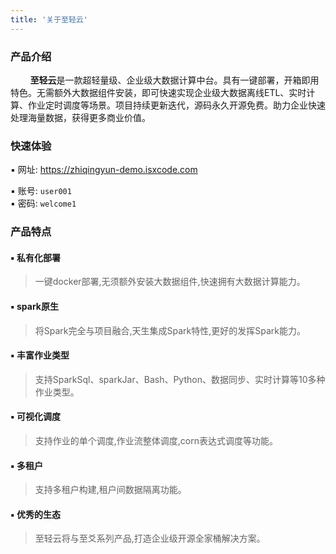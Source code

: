```yaml
---
title: '关于至轻云'
---
```


### 产品介绍

&nbsp;&nbsp;&nbsp;&nbsp;&nbsp;&nbsp;&nbsp;&nbsp;**至轻云**是一款超轻量级、企业级大数据计算中台。具有一键部署，开箱即用特色。无需额外大数据组件安装，即可快速实现企业级大数据离线ETL、实时计算、作业定时调度等场景。项目持续更新迭代，源码永久开源免费。助力企业快速处理海量数据，获得更多商业价值。

### 快速体验

▪ 网址:  https://zhiqingyun-demo.isxcode.com <div></div>
▪ 账号:  `user001` </br>
▪ 密码:  `welcome1`

### 产品特点

#### ▪ 私有化部署

> 一键docker部署,无须额外安装大数据组件,快速拥有大数据计算能力。

#### ▪ spark原生

> 将Spark完全与项目融合,天生集成Spark特性,更好的发挥Spark能力。

#### ▪ 丰富作业类型

> 支持SparkSql、sparkJar、Bash、Python、数据同步、实时计算等10多种作业类型。

#### ▪ 可视化调度

> 支持作业的单个调度,作业流整体调度,corn表达式调度等功能。

#### ▪ 多租户

> 支持多租户构建,租户间数据隔离功能。

#### ▪ 优秀的生态

> 至轻云将与至爻系列产品,打造企业级开源全家桶解决方案。